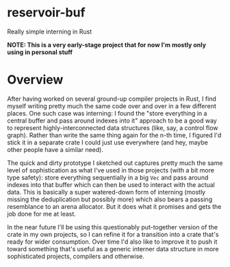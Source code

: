 # reservoir-buf
Really simple interning in Rust

**NOTE: This is a very early-stage project that for now I'm mostly only using in personal stuff**

# Overview

After having worked on several ground-up compiler projects in Rust, I find myself writing pretty much the same code over and over in a few different places. One such case was interning: I found the "store everything in a central buffer and pass around indexes into it" approach to be a good way to represent highly-interconnected data structures (like, say, a control flow graph). Rather than write the same thing again for the n-th time, I figured I'd stick it in a separate crate I could just use everywhere (and hey, maybe other people have a similar need).

The quick and dirty prototype I sketched out captures pretty much the same level of sophistication as what I've used in those projects (with a bit more type safety): store everything sequentially in a big `Vec` and pass around indexes into that buffer which can then be used to interact with the actual data. This is basically a super watered-down form of interning (mostly missing the deduplication but possibly more) which also bears a passing resemblance to an arena allocator. But it does what it promises and gets the job done for me at least.

In the near future I'll be using this questionably put-together version of the crate in my own projects, so I can refine it for a transition into a crate that's ready for wider consumption. Over time I'd also like to improve it to push it toward something that's useful as a generic interner data structure in more sophisticated projects, compilers and otherwise.
